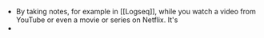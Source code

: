 - By taking notes, for example in [[Logseq]], while you watch a video from YouTube or even a movie or series on Netflix. It's
-